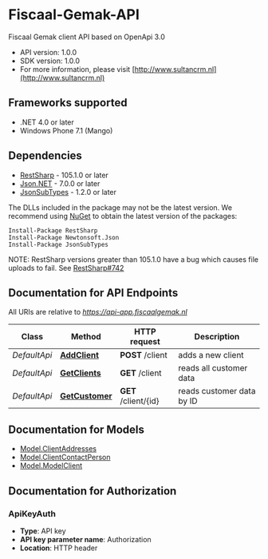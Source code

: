 # Fiscaal-Gemak-API

Fiscaal Gemak client API based on OpenApi 3.0

- API version: 1.0.0
- SDK version: 1.0.0
- For more information, please visit [http://www.sultancrm.nl](http://www.sultancrm.nl)

<a name="frameworks-supported"></a>
## Frameworks supported
- .NET 4.0 or later
- Windows Phone 7.1 (Mango)

<a name="dependencies"></a>
## Dependencies
- [RestSharp](https://www.nuget.org/packages/RestSharp) - 105.1.0 or later
- [Json.NET](https://www.nuget.org/packages/Newtonsoft.Json/) - 7.0.0 or later
- [JsonSubTypes](https://www.nuget.org/packages/JsonSubTypes/) - 1.2.0 or later

The DLLs included in the package may not be the latest version. We recommend using [NuGet](https://docs.nuget.org/consume/installing-nuget) to obtain the latest version of the packages:
```
Install-Package RestSharp
Install-Package Newtonsoft.Json
Install-Package JsonSubTypes
```
NOTE: RestSharp versions greater than 105.1.0 have a bug which causes file uploads to fail. See [RestSharp#742](https://github.com/restsharp/RestSharp/issues/742)

<a name="documentation-for-api-endpoints"></a>
## Documentation for API Endpoints

All URIs are relative to *https://api-app.fiscaalgemak.nl*

Class | Method | HTTP request | Description
------------ | ------------- | ------------- | -------------
*DefaultApi* | [**AddClient**](docs/DefaultApi.md#addclient) | **POST** /client | adds a new client
*DefaultApi* | [**GetClients**](docs/DefaultApi.md#getclients) | **GET** /client | reads all customer data
*DefaultApi* | [**GetCustomer**](docs/DefaultApi.md#getcustomer) | **GET** /client/{id} | reads customer data by ID

<a name="documentation-for-models"></a>
## Documentation for Models

 - [Model.ClientAddresses](docs/ClientAddresses.md)
 - [Model.ClientContactPerson](docs/ClientContactPerson.md)
 - [Model.ModelClient](docs/ModelClient.md)

<a name="documentation-for-authorization"></a>
## Documentation for Authorization

<a name="ApiKeyAuth"></a>
### ApiKeyAuth

- **Type**: API key
- **API key parameter name**: Authorization
- **Location**: HTTP header
